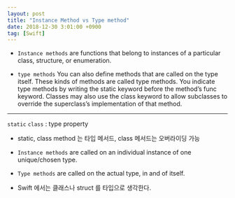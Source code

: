 ```yaml
---
layout: post
title: "Instance Method vs Type method"
date: 2018-12-30 3:01:00 +0900
tag: [Swift]
---
```


- `Instance methods` are functions that belong to instances of a particular class, structure, or enumeration.

- `type methods` You can also define methods that are called on the type itself. These kinds of methods are called type methods. You indicate type methods by writing the static keyword before the method’s func keyword. Classes may also use the class keyword to allow subclasses to override the superclass’s implementation of that method.

---

`static` `class` : type property

- static, class method 는 타입 메서드, class 메서드는 오버라이딩 가능

- `Instance methods` are called on an individual instance of one unique/chosen type.
- `Type methods` are called on the actual type, in and of itself.

- Swift 에서는 클래스나 struct 를 타입으로 생각한다.